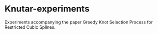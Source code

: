 # Knutar-experiments
Experiments accompanying the paper Greedy Knot Selection Process for Restricted Cubic Splines.
